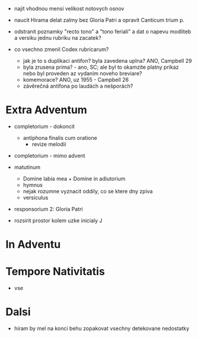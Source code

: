 * najit vhodnou mensi velikost notovych osnov
* naucit Hirama delat zalmy bez Gloria Patri a opravit Canticum trium p.
* odstranit poznamky "recto tono" a "tono feriali" a dat o napevu modliteb a versiku jednu rubriku na zacatek?


* co vsechno zmenil Codex rubricarum?
  * jak je to s duplikaci antifon? byla zavedena uplna? ANO, Campbell 29
  * byla zrusena prima? - ano, SC; ale byl to okamzite platny prikaz nebo byl proveden az vydanim noveho breviare?
  * komemorace? ANO, uz 1955 - Campbell 26
  * závěrečná antifona po laudách a nešporách?

# Extra Adventum

* completorium - dokoncit
  * antiphona finalis cum oratione
	* revize melodii
* completorium - mimo advent

* matutinum
  * Domine labia mea + Domine in adiutorium
  * hymnus
  * nejak rozumne vyznacit oddily, co se ktere dny zpiva
  * versiculus

* responsorium 2: Gloria Patri
* rozsirit prostor kolem uzke inicialy J

# In Adventu

# Tempore Nativitatis

* vse

# Dalsi

* hiram by mel na konci behu zopakovat vsechny detekovane nedostatky
